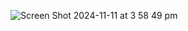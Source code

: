 
![Screen Shot 2024-11-11 at 3 58 49 pm](https://github.com/user-attachments/assets/c3b8af83-5c1c-4562-ae05-46b3cbd68ee6)
